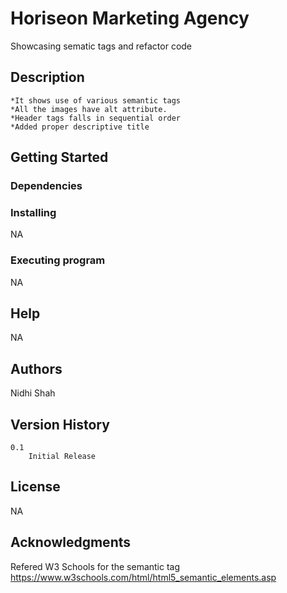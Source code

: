 # Horiseon Marketing Agency

Showcasing sematic tags and refactor code

## Description

    *It shows use of various semantic tags
    *All the images have alt attribute. 
    *Header tags falls in sequential order
    *Added proper descriptive title

## Getting Started
### Dependencies

### Installing
NA
    

### Executing program
NA
 

## Help
NA

## Authors

Nidhi Shah

## Version History
    0.1
        Initial Release

## License
NA

## Acknowledgments

Refered W3 Schools for the semantic tag 
https://www.w3schools.com/html/html5_semantic_elements.asp

